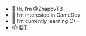 - 👋 Hi, I’m @ZhapovTB
- 👀 I’m interested in GameDev
- 🌱 I’m currently learning С++
- 📫 [@T](https://vk.com/ti_zh000)

